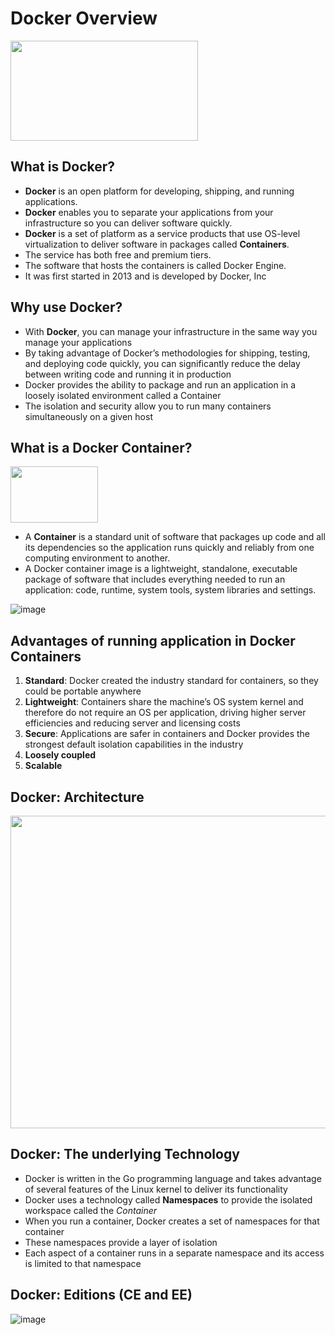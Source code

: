 # Docker Overview
<img src="https://user-images.githubusercontent.com/121426292/229050098-c94ddecd-b438-476d-a932-7485e10a9900.png" data-canonical-src="https://user-images.githubusercontent.com/121426292/229050098-c94ddecd-b438-476d-a932-7485e10a9900.png" width="300" height="160" />


## What is Docker?
   - **Docker** is an open platform for developing, shipping, and running applications.
   - **Docker** enables you to separate your applications from your infrastructure so you can deliver software quickly.
   - **Docker** is a set of platform as a service products that use OS-level virtualization to deliver software in packages called **Containers**.
   - The service has both free and premium tiers. 
   - The software that hosts the containers is called Docker Engine. 
   - It was first started in 2013 and is developed by Docker, Inc


## Why use Docker?
   - With **Docker**, you can manage your infrastructure in the same way you manage your applications
   - By taking advantage of Docker’s methodologies for shipping, testing, and deploying code quickly, you can significantly reduce the delay between writing code and running it in production
   - Docker provides the ability to package and run an application in a loosely isolated environment called a Container
   - The isolation and security allow you to run many containers simultaneously on a given host


## What is a Docker Container?
<img src="https://user-images.githubusercontent.com/121426292/229057732-3942c29f-70ec-4aa0-9a4a-481d83fa3ed7.png" data-canonical-src="[https://user-images.githubusercontent.com/121426292/229050098-c94ddecd-b438-476d-a932-7485e10a9900.png](https://user-images.githubusercontent.com/121426292/229057732-3942c29f-70ec-4aa0-9a4a-481d83fa3ed7.png)" width="140" height="90" />

   - A **Container** is a standard unit of software that packages up code and all its dependencies so the application runs quickly and reliably from one computing environment to another. 
   - A Docker container image is a lightweight, standalone, executable package of software that includes everything needed to run an application: code, runtime, system tools, system libraries and settings.
   
![image](https://user-images.githubusercontent.com/121426292/229056677-9e84fed7-d02c-49f7-b26b-40743a9eab63.png)


## Advantages of running application in Docker Containers
   1. **Standard**: Docker created the industry standard for containers, so they could be portable anywhere
   2. **Lightweight**: Containers share the machine’s OS system kernel and therefore do not require an OS per application, driving higher server efficiencies and reducing server and licensing costs
   3. **Secure**: Applications are safer in containers and Docker provides the strongest default isolation capabilities in the industry
   4. **Loosely coupled**
   5. **Scalable**


## Docker: Architecture
<img src="https://user-images.githubusercontent.com/121426292/229060643-2c4f6083-20c2-4e61-9be0-b218bb2ac663.png" data-canonical-src="[https://user-images.githubusercontent.com/121426292/229060643-2c4f6083-20c2-4e61-9be0-b218bb2ac663.png]([https://user-images.githubusercontent.com/121426292/229057732-3942c29f-70ec-4aa0-9a4a-481d83fa3ed7.png](https://user-images.githubusercontent.com/121426292/229060643-2c4f6083-20c2-4e61-9be0-b218bb2ac663.png))" width="800" height="500" />


## Docker: The underlying Technology
   - Docker is written in the Go programming language and takes advantage of several features of the Linux kernel to deliver its functionality
   - Docker uses a technology called **Namespaces** to provide the isolated workspace called the *Container*
   - When you run a container, Docker creates a set of namespaces for that container
   - These namespaces provide a layer of isolation
   - Each aspect of a container runs in a separate namespace and its access is limited to that namespace


## Docker: Editions (CE and EE)
![image](https://user-images.githubusercontent.com/121426292/229061927-d0ae0010-9aab-4b48-a672-eb2b696bade8.png )
